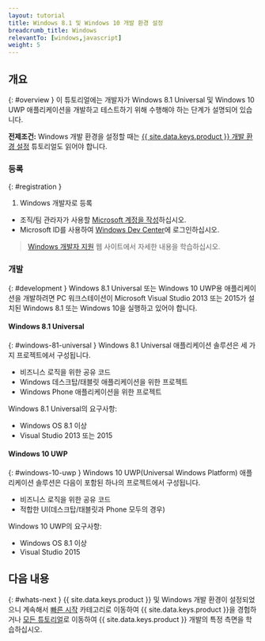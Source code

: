 ```yaml
---
layout: tutorial
title: Windows 8.1 및 Windows 10 개발 환경 설정
breadcrumb_title: Windows
relevantTo: [windows,javascript]
weight: 5
---
```

<!-- NLS_CHARSET=UTF-8 -->
## 개요
{: #overview }
이 튜토리얼에는 개발자가 Windows 8.1 Universal 및 Windows 10 UWP 애플리케이션을 개발하고 테스트하기 위해 수행해야 하는 단계가 설명되어 있습니다.

**전제조건:** Windows 개발 환경을 설정할 때는 [{{ site.data.keys.product }} 개발 환경 설정](../mobilefirst/) 튜토리얼도 읽어야 합니다.

### 등록
{: #registration }
1. Windows 개발자로 등록

- 조직/팀 관라자가 사용할 [Microsoft 계정을 작성](https://signup.live.com/)하십시오.
- Microsoft ID를 사용하여 [Windows Dev Center](https://dev.windows.com/en-us/programs/join)에 로그인하십시오.

> [Windows 개발자 지원](https://dev.windows.com/en-us/support) 웹 사이트에서 자세한 내용을 학습하십시오.

### 개발
{: #development }
Windows 8.1 Universal 또는 Windows 10 UWP용 애플리케이션을 개발하려면 PC 워크스테이션이 Microsoft Visual Studio 2013 또는 2015가 설치된 Windows 8.1 또는 Windows 10을 실행하고 있어야 합니다.

#### Windows 8.1 Universal
{: #windows-81-universal }
Windows 8.1 Universal 애플리케이션 솔루션은 세 가지 프로젝트에서 구성됩니다.

- 비즈니스 로직을 위한 공유 코드
- Windows 데스크탑/태블릿 애플리케이션을 위한 프로젝트
- Windows Phone 애플리케이션을 위한 프로젝트

Windows 8.1 Universal의 요구사항:

- Windows OS 8.1 이상
- Visual Studio 2013 또는 2015

#### Windows 10 UWP
{: #windows-10-uwp }
Windows 10 UWP(Universal Windows Platform) 애플리케이션 솔루션은 다음이 포함된 하나의 프로젝트에서 구성됩니다.

- 비즈니스 로직을 위한 공유 코드
- 적합한 UI(데스크탑/태블릿과 Phone 모두의 경우) 

Windows 10 UWP의 요구사항:

- Windows OS 8.1 이상
- Visual Studio 2015

## 다음 내용
{: #whats-next }
{{ site.data.keys.product }} 및 Windows 개발 환경이 설정되었으니 계속해서 [빠른 시작](../../../quick-start/windows-8-10/) 카테고리로 이동하여 {{ site.data.keys.product }}을 경험하거나 [모든 튜토리얼](../../../all-tutorials)로 이동하여 {{ site.data.keys.product }} 개발의 특정 측면을 학습하십시오.
